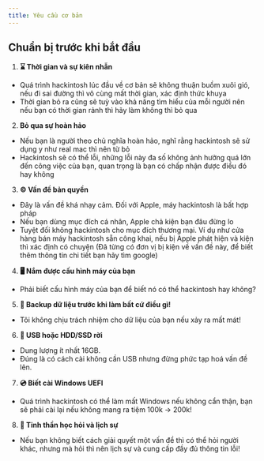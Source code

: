 ```yaml
---
title: Yêu cầu cơ bản
---
```


## Chuẩn bị trước khi bắt đầu

1. **:hourglass: Thời gian và sự kiên nhẫn**
  + Quá trình hackintosh lúc đầu về cơ bản sẽ không thuận buồm xuôi gió, nếu đi sai đường thì vô cùng mất thời gian, xác định thức khuya
  + Thời gian bỏ ra cũng sẽ tuỳ vào khả năng tìm hiểu của mỗi người nên nếu bạn có thời gian rảnh thì hãy làm không thì bỏ qua 

2. **Bỏ qua sự hoàn hảo**
  + Nếu bạn là người theo chủ nghĩa hoàn hảo, nghĩ rằng hackintosh sẽ sử dụng y như real mac thì nên từ bỏ
  + Hackintosh sẽ có thể lỗi, những lỗi này đa số không ảnh hưởng quá lớn đến công việc của bạn, quan trọng là bạn có chấp nhận được điều đó hay không

3. **:copyright: Vấn đề bản quyền**
  + Đây là vấn đề khá nhạy cảm. Đối với Apple, máy hackintosh là bất hợp pháp
  + Nếu bạn dùng mục đích cá nhân, Apple chả kiện bạn đâu đừng lo
  + Tuyệt đối không hackintosh cho mục đích thương mại. Ví dụ như cửa hàng bán máy hackintosh sẵn công khai, nếu bị Apple phát hiện và kiện thì xác định có chuyện (Đã từng có đơn vị bị kiện về vấn đề này, để biết thêm thông tin chi tiết bạn hãy tìm google)

4. **:desktop_computer: Nắm được cấu hình máy của bạn**
  + Phải biết cấu hình máy của bạn để biết nó có thể hackintosh hay không?

5. **:floppy_disk: Backup dữ liệu trước khi làm bất cứ điều gì!**
  + Tôi không chịu trách nhiệm cho dữ liệu của bạn nếu xảy ra mất mát!

6. **:floppy_disk: USB hoặc HDD/SSD rời**
  + Dung lượng ít nhất 16GB.
  + Đúng là có cách cài không cần USB nhưng đừng phức tạp hoá vấn đề lên.

7. **:cd:	Biết cài Windows UEFI**
  + Quá trình hackintosh có thể làm mất Windows nếu không cẩn thận, bạn sẽ phải cài lại nếu không mang ra tiệm 100k -> 200k!

8. **:gift:	Tinh thần học hỏi và lịch sự**
  + Nếu bạn không biết cách giải quyết một vấn đề thì có thể hỏi người khác, nhưng mà hỏi thì nên lịch sự và cung cấp đầy đủ thông tin lỗi!